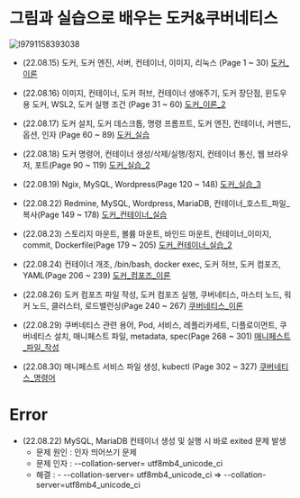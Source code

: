 # 그림과 실습으로 배우는 도커&쿠버네티스
![l9791158393038](https://user-images.githubusercontent.com/110037747/184579439-40172139-4136-4324-8c49-c54e3dcc575b.jpg)

- (22.08.15) 도커, 도커 엔진, 서버, 컨테이너, 이미지, 리눅스 (Page 1 ~ 30) [도커_이론](https://github.com/karlbulee/ML/blob/main/Docker/%EB%8F%84%EC%BB%A4_%EC%9D%B4%EB%A1%A0.ipynb "도커 이론")

- (22.08.16) 이미지, 컨테이너, 도커 허브, 컨테이너 생애주기, 도커 장단점, 윈도우용 도커, WSL2, 도커 실행 조건 (Page 31 ~ 60) [도커_이론_2](https://github.com/karlbulee/ML/blob/main/Docker/%EB%8F%84%EC%BB%A4_%EC%9D%B4%EB%A1%A0_2.ipynb "도커 이론 2")

- (22.08.17) 도커 설치, 도커 데스크톱, 명령 프롬프트, 도커 엔진, 컨테이너, 커맨드, 옵션, 인자 (Page 60 ~ 89) [도커_실습](https://github.com/karlbulee/ML/blob/main/Docker/%EB%8F%84%EC%BB%A4_%EC%8B%A4%EC%8A%B5.ipynb "도커 실습")

- (22.08.18) 도커 명령어, 컨테이너 생성/삭제/실행/정지, 컨테이너 통신, 웹 브라우저, 포트(Page 90 ~ 119) [도커_실습_2](https://github.com/karlbulee/ML/blob/main/Docker/%EB%8F%84%EC%BB%A4_%EC%8B%A4%EC%8A%B5_2.ipynb "도커 실습 2")

- (22.08.19) Ngix, MySQL, Wordpress(Page 120 ~ 148) [도커_실습_3](https://github.com/karlbulee/ML/blob/main/Docker/%EB%8F%84%EC%BB%A4_%EC%8B%A4%EC%8A%B5_3.ipynb "도커 실습 3")

- (22.08.22) Redmine, MySQL, Wordpress, MariaDB, 컨테이너_호스트_파일_복사(Page 149 ~ 178) [도커_컨테이너_실습](https://github.com/karlbulee/ML/blob/main/Docker/%EB%8F%84%EC%BB%A4_%EC%BB%A8%ED%85%8C%EC%9D%B4%EB%84%88_%EC%8B%A4%EC%8A%B5.ipynb "도커 컨테이너 실습")

- (22.08.23) 스토리지 마운트, 볼륨 마운트, 바인드 마운트, 컨테이너_이미지, commit, Dockerfile(Page 179 ~ 205) [도커_컨테이너_실습_2](https://github.com/karlbulee/ML/blob/main/Docker/%EB%8F%84%EC%BB%A4_%EC%BB%A8%ED%85%8C%EC%9D%B4%EB%84%88_%EC%8B%A4%EC%8A%B5_2.ipynb "도커 컨테이너 실습 2")

- (22.08.24) 컨테이너 개조, /bin/bash, docker exec, 도커 허브, 도커 컴포즈, YAML(Page 206 ~ 239) [도커_컴포즈_이론](https://github.com/karlbulee/ML/blob/main/Docker/%EB%8F%84%EC%BB%A4_%EC%BB%B4%ED%8F%AC%EC%A6%88_%EC%9D%B4%EB%A1%A0.ipynb "도커 컴포즈 이론")

- (22.08.26) 도커 컴포즈 파일 작성, 도커 컴포즈 실행, 쿠버네티스, 마스터 노드, 워커 노드, 클러스터, 로드밸런싱(Page 240 ~ 267) [쿠버네티스_이론](https://github.com/karlbulee/ML/blob/main/Docker/%EC%BF%A0%EB%B2%84%EB%84%A4%ED%8B%B0%EC%8A%A4_%EC%9D%B4%EB%A1%A0.ipynb "쿠버네티스 이론")

- (22.08.29) 쿠버네티스 관련 용어, Pod, 서비스, 레플리카세트, 디플로이먼트, 쿠버네티스 설치, 매니페스트 파일, metadata, spec(Page 268 ~ 301) [매니페스트_파일_작성](https://github.com/karlbulee/ML/blob/main/Docker/%EB%A7%A4%EB%8B%88%ED%8E%98%EC%8A%A4%ED%8A%B8_%ED%8C%8C%EC%9D%BC_%EC%9E%91%EC%84%B1.ipynb "매니페스트 파일 작성")

- (22.08.30) 매니페스트 서비스 파일 생성, kubectl (Page 302 ~ 327) [쿠버네티스_명령어](https://github.com/karlbulee/ML/blob/main/Docker/%EC%BF%A0%EB%B2%84%EB%84%A4%ED%8B%B0%EC%8A%A4_%EB%AA%85%EB%A0%B9%EC%96%B4.ipynb "쿠버네티스 명령어")

# Error

- (22.08.22) MySQL, MariaDB 컨테이너 생성 및 실행 시 바로 exited 문제 발생
  - 문제 원인 : 인자 띄어쓰기 문제
  - 문제 인자 : --collation-server= utf8mb4_unicode_ci
  - 해결 : - --collation-server= utf8mb4_unicode_ci => --collation-server=utf8mb4_unicode_ci
